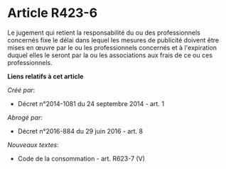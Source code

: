 # Article R423-6

Le jugement qui retient la responsabilité du ou des professionnels concernés fixe le délai dans lequel les mesures de
publicité doivent être mises en œuvre par le ou les professionnels concernés et à l'expiration duquel elles le seront par la
ou les associations aux frais de ce ou ces professionnels.

**Liens relatifs à cet article**

_Créé par_:

  - Décret n°2014-1081 du 24 septembre 2014 - art. 1

_Abrogé par_:

  - Décret n°2016-884 du 29 juin 2016 - art. 8

_Nouveaux textes_:

  - Code de la consommation - art. R623-7 (V)
